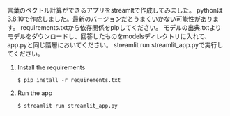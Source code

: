 言葉のベクトル計算ができるアプリをstreamltで作成してみました。
pythonは3.8.10で作成しました。最新のバージョンだとうまくいかない可能性があります。
requirements.txtから依存関係をpipしてください。
モデルの出典.txtよりモデルをダウンロードし、回答したものをmodelsディレクトリに入れて、app.pyと同じ階層においてください。
streamlit run streamlit_app.pyで実行してください。



1. Install the requirements

   ```
   $ pip install -r requirements.txt
   ```

2. Run the app

   ```
   $ streamlit run streamlit_app.py
   ```

